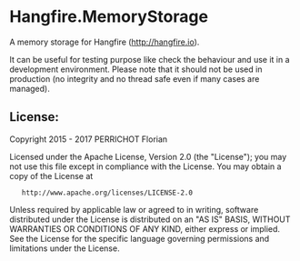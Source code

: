Hangfire.MemoryStorage
========

A memory storage for Hangfire (http://hangfire.io).

It can be useful for testing purpose like check the behaviour and use it in a development environment. 
Please note that it should not be used in production (no integrity and no thread safe even if many cases are managed).


License:
---
Copyright 2015 - 2017 PERRICHOT Florian

   Licensed under the Apache License, Version 2.0 (the "License");
   you may not use this file except in compliance with the License.
   You may obtain a copy of the License at

       http://www.apache.org/licenses/LICENSE-2.0

   Unless required by applicable law or agreed to in writing, software
   distributed under the License is distributed on an "AS IS" BASIS,
   WITHOUT WARRANTIES OR CONDITIONS OF ANY KIND, either express or implied.
   See the License for the specific language governing permissions and
   limitations under the License.
